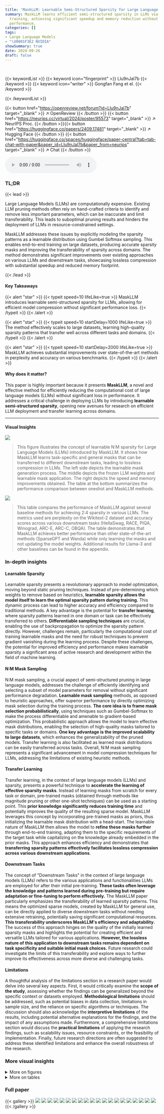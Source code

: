 ```yaml
---
title: 'MaskLLM: Learnable Semi-Structured Sparsity for Large Language Models'
summary: MaskLLM learns efficient semi-structured sparsity in LLMs via end-to-end
  training, achieving significant speedup and memory reduction without sacrificing
  performance.
categories: []
tags:
- Large Language Models
- "\U0001F3E2 NVIDIA"
showSummary: true
date: 2024-09-26
draft: false
---
```


<br>

{{< keywordList >}}
{{< keyword icon="fingerprint" >}} Llu9nJal7b {{< /keyword >}}
{{< keyword icon="writer" >}} Gongfan Fang et el. {{< /keyword >}}
 
{{< /keywordList >}}

{{< button href="https://openreview.net/forum?id=Llu9nJal7b" target="_blank" >}}
↗ OpenReview
{{< /button >}}
{{< button href="https://neurips.cc/virtual/2024/poster/95573" target="_blank" >}}
↗ NeurIPS Proc.
{{< /button >}}{{< button href="https://huggingface.co/papers/2409.17481" target="_blank" >}}
↗ Hugging Face
{{< /button >}}
{{< button href="https://huggingface.co/spaces/huggingface/paper-central?tab=tab-chat-with-paper&paper_id=Llu9nJal7b&paper_from=neurips" target="_blank" >}}
↗ Chat
{{< /button >}}



<audio controls>
    <source src="https://ai-paper-reviewer.com/Llu9nJal7b/podcast.wav" type="audio/wav">
    Your browser does not support the audio element.
</audio>


### TL;DR


{{< lead >}}

Large Language Models (LLMs) are computationally expensive.  Existing LLM pruning methods often rely on hand-crafted criteria to identify and remove less important parameters, which can be inaccurate and limit transferability.  This leads to suboptimal pruning results and hinders the deployment of LLMs in resource-constrained settings.

MaskLLM addresses these issues by explicitly modeling the sparsity patterns as a learnable distribution using Gumbel Softmax sampling.  This enables end-to-end training on large datasets, producing accurate sparsity masks and improving the transferability of sparsity across domains.  The method demonstrates significant improvements over existing approaches on various LLMs and downstream tasks, showcasing lossless compression with substantial speedup and reduced memory footprint.

{{< /lead >}}


#### Key Takeaways

{{< alert "star" >}}
{{< typeit speed=10 lifeLike=true >}} MaskLLM introduces learnable semi-structured sparsity for LLMs, allowing for efficient model compression without significant performance loss. {{< /typeit >}}
{{< /alert >}}

{{< alert "star" >}}
{{< typeit speed=10 startDelay=1000 lifeLike=true >}} The method effectively scales to large datasets, learning high-quality sparsity patterns that transfer well across different tasks and domains. {{< /typeit >}}
{{< /alert >}}

{{< alert "star" >}}
{{< typeit speed=10 startDelay=2000 lifeLike=true >}} MaskLLM achieves substantial improvements over state-of-the-art methods in perplexity and accuracy on various benchmarks. {{< /typeit >}}
{{< /alert >}}

#### Why does it matter?
This paper is highly important because it presents **MaskLLM**, a novel and effective method for efficiently reducing the computational cost of large language models (LLMs) without significant loss in performance.  It addresses a critical challenge in deploying LLMs by introducing **learnable semi-structured sparsity**, opening new avenues for research on efficient LLM deployment and transfer learning across domains.

------
#### Visual Insights



![](https://ai-paper-reviewer.com/Llu9nJal7b/figures_0_1.jpg)

> This figure illustrates the concept of learnable N:M sparsity for Large Language Models (LLMs) introduced by MaskLLM.  It shows how MaskLLM learns task-specific and general masks that can be transferred to different downstream tasks, leading to lossless compression in LLMs.  The left side depicts the learnable mask generation process. The middle depicts the frozen LLM weights and learnable mask application. The right depicts the speed and memory improvements obtained. The table at the bottom summarizes the performance comparison between oneshot and MaskLLM methods.





![](https://ai-paper-reviewer.com/Llu9nJal7b/tables_6_1.jpg)

> This table compares the performance of MaskLLM against several baseline methods for achieving 2:4 sparsity in various LLMs.  The metrics used are perplexity on the Wikitext-2 dataset and accuracy scores across various downstream tasks (HellaSwag, RACE, PIQA, Winograd, ARC-E, ARC-C, OBQA).  The table demonstrates that MaskLLM achieves better performance than other state-of-the-art methods (SparseGPT and Wanda) while only learning the masks and not updating the model weights.  Additional results for Llama-3 and other baselines can be found in the appendix.





### In-depth insights


#### Learnable Sparsity
Learnable sparsity presents a revolutionary approach to model optimization, moving beyond static pruning techniques.  Instead of pre-determining which weights to remove based on heuristics, **learnable sparsity allows the model itself to learn the optimal sparsity pattern during training.** This dynamic process can lead to higher accuracy and efficiency compared to traditional methods.  A key advantage is the potential for **transfer learning**, where sparsity patterns learned in one domain or task can be effectively transferred to others.  **Differentiable sampling techniques** are crucial, enabling the use of backpropagation to optimize the sparsity pattern directly.  However, challenges remain, particularly the computational cost of training learnable masks and the need for robust techniques to prevent gradient vanishing during the learning process.  Despite these challenges, the potential for improved efficiency and performance makes learnable sparsity a significant area of active research and development within the field of machine learning.

#### N:M Mask Sampling
N:M mask sampling, a crucial aspect of semi-structured pruning in large language models, addresses the challenge of efficiently identifying and selecting a subset of model parameters for removal without significant performance degradation.  **Learnable mask sampling** methods, as opposed to heuristic approaches, offer superior performance by directly optimizing mask selection during the training process. **The core idea is to frame mask selection probabilistically**, using techniques such as Gumbel-Softmax to make the process differentiable and amenable to gradient-based optimization. This probabilistic approach allows the model to learn effective mask distributions, enabling the selection of high-quality masks tailored to specific tasks or domains.  **One key advantage is the improved scalability to large datasets**, which enhances the generalizability of the pruned models. Transfer learning is also facilitated as learned mask distributions can be easily transferred across tasks. Overall, N:M mask sampling represents a significant advancement in model compression techniques for LLMs, addressing the limitations of existing heuristic methods.

#### Transfer Learning
Transfer learning, in the context of large language models (LLMs) and sparsity, presents a powerful technique to **accelerate the learning of effective sparsity masks**.  Instead of learning masks from scratch for every task or domain, pre-trained masks (obtained through methods like magnitude pruning or other one-shot techniques) can be used as a starting point.  This **prior knowledge significantly reduces training time** and potentially improves the quality of the resulting sparse model.  MaskLLM leverages this concept by incorporating pre-trained masks as priors, thus initializing the learnable mask distribution with a head-start. The learnable nature of MaskLLM then allows the model to **refine these masks further** through end-to-end training, adapting them to the specific requirements of the target task while capitalizing on the knowledge already embedded in the prior masks. This approach enhances efficiency and demonstrates that **transferring sparsity patterns effectively facilitates lossless compression across various downstream applications**.

#### Downstream Tasks
The concept of "Downstream Tasks" in the context of large language models (LLMs) refers to the various applications and functionalities LLMs are employed for after their initial pre-training.  **These tasks often leverage the knowledge and patterns learned during pre-training but require adaptation or fine-tuning to perform effectively.**  The MaskLLM paper particularly emphasizes the transferability of learned sparsity patterns.  This means the optimized sparse models, created by MaskLLM for general use, can be directly applied to diverse downstream tasks without needing extensive retraining, potentially saving significant computational resources.  **This transferability underscores MaskLLM's efficiency and adaptability.**  The success of this approach hinges on the quality of the initially learned sparsity masks and highlights the potential for creating efficient and versatile LLMs tailored for various applications. **However, the lossless nature of this application to downstream tasks remains dependent on task specificity and suitable initial mask choices.**  Future research could investigate the limits of this transferability and explore ways to further improve its effectiveness across more diverse and challenging tasks.

#### Limitations
A thoughtful analysis of the limitations section in a research paper would delve into several key aspects.  First, it would critically examine the **scope of the study**, assessing whether the findings can be generalized beyond the specific context or datasets employed.  **Methodological limitations** should be addressed, such as potential biases in data collection, limitations in sample size, and the reliance on specific algorithms or techniques.  The discussion should also acknowledge the **interpretive limitations** of the results, including potential alternative explanations for the findings, and the impact of any assumptions made.  Furthermore, a comprehensive limitations section would discuss the **practical limitations** of applying the research findings, such as scalability issues, resource constraints, or the feasibility of implementation. Finally, future research directions are often suggested to address these identified limitations and enhance the overall robustness of the research.


### More visual insights

<details>
<summary>More on figures
</summary>


![](https://ai-paper-reviewer.com/Llu9nJal7b/figures_3_1.jpg)

> The figure illustrates the MaskLLM framework.  The left side shows the end-to-end training process where a differentiable mask is learned from a mask distribution.  The right side shows how this learned mask can be transferred to different downstream tasks (e.g., French and HTML processing), resulting in lossless compression.


![](https://ai-paper-reviewer.com/Llu9nJal7b/figures_4_1.jpg)

> This figure illustrates the process of sampling a mask from a learnable distribution using Gumbel Softmax.  It shows how learnable logits are transformed into a probability distribution over candidate masks.  Gumbel noise is added for differentiable sampling, resulting in a soft mask for training.  A hard mask is then derived for inference by selecting the mask with the highest probability. The entire process, from logits to final mask, is differentiable, enabling end-to-end training.


![](https://ai-paper-reviewer.com/Llu9nJal7b/figures_6_1.jpg)

> This figure shows the relationship between the number of consumed samples during training and the resulting perplexity (PPL) on the Wikitext-2 benchmark for the LLaMA-2 7B model using two methods: SparseGPT and MaskLLM.  The x-axis represents the number of unique samples used for training, while the y-axis represents the PPL achieved.  The plot demonstrates that MaskLLM outperforms SparseGPT, especially when a larger number of samples are used. Notably, MaskLLM only requires 128 samples to surpass SparseGPT's performance.


![](https://ai-paper-reviewer.com/Llu9nJal7b/figures_7_1.jpg)

> This figure shows two graphs that illustrate the effect of the scaling factor (κ) on the convergence of the mask sampling process. The first graph shows the L1 distance between sampled masks in consecutive training steps, while the second graph shows the maximum probability of the mask distribution. The results indicate that an appropriately chosen scaling factor is crucial for balancing exploration and exploitation during the mask learning process, ensuring efficient convergence without sacrificing diversity.


![](https://ai-paper-reviewer.com/Llu9nJal7b/figures_7_2.jpg)

> This figure shows two graphs, (a) and (b), that illustrate the impact of the scaling factor (κ) on the learning process of MaskLLM. Graph (a) plots the L1 distance between consecutively sampled masks against the number of training steps. It demonstrates that a small κ leads to high randomness and slow convergence, while a large κ suppresses exploration, resulting in no change in masks. Graph (b) displays the maximum probability of mask distribution over training steps, also showing the impact of κ on convergence speed.  The figure highlights the importance of selecting an appropriate κ value to balance exploration and convergence in MaskLLM's learning process.


![](https://ai-paper-reviewer.com/Llu9nJal7b/figures_12_1.jpg)

> This figure illustrates the MaskLLM approach for achieving learnable N:M sparsity in LLMs.  It shows how learnable masks are generated and transferred to downstream tasks, resulting in improved speed and memory efficiency. The diagram depicts the process of using a general mask to achieve lossless compression for different downstream tasks (e.g., French, HTML), demonstrating the transferability and efficiency gains of the MaskLLM method compared to existing approaches. 


![](https://ai-paper-reviewer.com/Llu9nJal7b/figures_14_1.jpg)

> This figure shows the relative L1 norm of pruned weights compared to the magnitude pruning baseline. The subfigures (a) and (b) present the results for GPT-3 2B and LLaMA-2 7B, respectively.  The plots compare the L1 norm of weights after different pruning methods: magnitude pruning, learned mask (MaskLLM), Hessian-based pruning, and regularized learned masks with different regularization strengths (1e-4 and 1e-5).  The learned mask with a magnitude prior is also included for comparison. The results illustrate that the learned mask method often achieves a lower L1 norm than magnitude pruning, and that weight regularization helps maintain larger magnitudes in the remaining weights.


![](https://ai-paper-reviewer.com/Llu9nJal7b/figures_14_2.jpg)

> This figure shows the relationship between the number of training samples used and the resulting perplexity (PPL) on the Wikitext benchmark for the pruned LLaMA-2 7B model.  It compares the performance of MaskLLM to SparseGPT. The results demonstrate that MaskLLM is more data-efficient, achieving good performance with fewer samples than SparseGPT. While SparseGPT shows improvement with more samples, the gains diminish beyond a certain point. MaskLLM, on the other hand, continues to improve its performance even with a larger number of samples.


![](https://ai-paper-reviewer.com/Llu9nJal7b/figures_15_1.jpg)

> This figure illustrates the concept of learnable N:M sparsity in Large Language Models (LLMs).  It shows how MaskLLM learns customized sparsity masks for different tasks (e.g., French, HTML).  The general mask, learned from a large dataset, can be transferred to new tasks, enabling efficient sparsity transfer learning. The figure also highlights the speed and memory improvements achieved by using MaskLLM for lossless compression.


</details>




<details>
<summary>More on tables
</summary>


![](https://ai-paper-reviewer.com/Llu9nJal7b/tables_7_1.jpg)
> This table demonstrates the effectiveness of transfer learning when using pre-computed masks as priors for initializing the learnable masks in MaskLLM.  It shows the Wikitext-2 Perplexity (PPL) for several large language models (LLMs) using different prior masks (Magnitude, SparseGPT, Wanda) and without a prior. The PPL values for the learned masks illustrate how initializing with a prior can improve the model's performance and how the end-to-end training refines these initial masks.

![](https://ai-paper-reviewer.com/Llu9nJal7b/tables_7_2.jpg)
> This table shows the impact of sparse weight regularization on the performance of the MaskLLM model across three different scenarios: mask-only evaluation, sub-domain evaluation, and fine-tuning.  The 'w/o Reg.' column shows results without regularization, while the 'w/ Reg.' column presents results with the addition of a regularization term designed to maintain the magnitude of the remaining weights after pruning. The results demonstrate that regularization is beneficial to improving downstream task performance.

![](https://ai-paper-reviewer.com/Llu9nJal7b/tables_8_1.jpg)
> This table presents the results of applying MaskLLM to various downstream tasks with frozen weights.  It shows the average task perplexity (PPL) achieved by different methods, including MaskLLM, on several downstream domains (e.g., C#, HTML, Pascal, Story, French, Japanese, Chinese, Open Web, CUDA, VHDL, Javascript, BigScience, Reddit-Plus, Book, Arxiv, MedAbs). The results demonstrate MaskLLM's ability to learn domain-specific masks and achieve high-quality results even without updating the base model's weights.

![](https://ai-paper-reviewer.com/Llu9nJal7b/tables_8_2.jpg)
> This table presents the average task perplexity (PPL) for different mask types when applied to downstream tasks using a 2B parameter language model.  It compares the performance of a dense model (no pruning) to three different approaches for learning sparsity masks: using a general mask learned on a large dataset, learning a separate (scratch) mask for each task, and transferring a pre-learned general mask to each downstream task.  The results show that transferring a pre-trained general mask yields comparable performance to the dense model, highlighting the effectiveness of the transfer learning approach implemented in MaskLLM.

![](https://ai-paper-reviewer.com/Llu9nJal7b/tables_8_3.jpg)
> This table compares the storage requirements and inference speed of fine-tuning versus using learned 2:4 sparsity masks for downstream tasks using the Llama-2 7B model.  Fine-tuning requires 16 bits per parameter and maintains 100% of the model size, resulting in 1.0x speed. In contrast, using learned 2:4 sparsity masks reduces storage to only 0.65 bits per parameter (a 25x reduction) and uses only 73% of the model size in memory. This results in a 1.4x speed improvement.

![](https://ai-paper-reviewer.com/Llu9nJal7b/tables_12_1.jpg)
> This table lists the training details and hyperparameters used for training the MaskLLM model on various large language models.  It shows the optimizer used (AdamW), the number of training steps, the initialization of logits (drawn from a normal distribution), the scaling factor and range for the Gumbel softmax, the temperature range, and the prior strength and sparse regularization used. The parameters were tuned to achieve optimal results for learning high-quality sparsity masks.

![](https://ai-paper-reviewer.com/Llu9nJal7b/tables_13_1.jpg)
> This table compares the performance of MaskLLM against several other methods for achieving 2:4 sparsity in several large language models.  The evaluation metrics are perplexity and accuracy on the Wikitext-2 dataset.  It highlights MaskLLM's ability to achieve lower perplexity than other methods while only learning masks and keeping model weights frozen.

![](https://ai-paper-reviewer.com/Llu9nJal7b/tables_13_2.jpg)
> This table shows the results of applying different sparsity methods (Magnitude Pruning, SparseGPT, Wanda, and MaskLLM) to the LLaMA-3 8B model with 2:4 sparsity.  The Wikitext-2 Perplexity (PPL) is used as a metric to evaluate the performance of the pruned models. The sequence length was 4096 for all experiments. Notably, the MaskLLM method used the SparseGPT mask as a prior. The experiments were conducted using the C4 dataset for both calibration and mask learning.

![](https://ai-paper-reviewer.com/Llu9nJal7b/tables_13_3.jpg)
> This table presents the results of evaluating different 2:4 sparsity methods on the Llama-2 7B and 13B, Nemotron-4 15B, and GPT-3 843M and 2B language models.  The Wikitext-2 perplexity (PPL) and accuracy on several downstream tasks (HellaSwag, RACE, PIQA, Winogrande, ARC-E, ARC-C, OBQA) are reported for each method.  The table compares the performance of MaskLLM against baselines like Magnitude Pruning, SparseGPT, and Wanda, highlighting MaskLLM's improved performance with frozen weights.  Additional results for Llama-3 and other state-of-the-art methods are referenced in the appendix.

![](https://ai-paper-reviewer.com/Llu9nJal7b/tables_14_1.jpg)
> This table shows the impact of different levels of sparse weight regularization on the average gradient norm during the first 500 training steps of the GPT-3 2B model.  The results indicate that a regularization strength of 1e-5 provides a good balance between gradient stability and avoiding overly restrictive constraints on the search space during mask learning.

![](https://ai-paper-reviewer.com/Llu9nJal7b/tables_14_2.jpg)
> This table compares the proposed MaskLLM method with other state-of-the-art (SOTA) 2:4 pruning methods on the LLaMA-2 13B model.  It shows the Wikitext-2 perplexity achieved by each method, indicating the performance of each pruning technique. The table also notes whether each method involves weight updates during the pruning process.  MaskLLM demonstrates superior performance, even in comparison to methods that employ weight updates. The results highlight MaskLLM's effectiveness in achieving high-quality, sparse models.

![](https://ai-paper-reviewer.com/Llu9nJal7b/tables_15_1.jpg)
> This table presents the benchmark results of LLaMA-2 7B and 13B models with 2:4 sparsity on an A6000 GPU using the TensorRT-LLM framework.  It shows the throughput (tokens processed per second) for various input and output sequence lengths, comparing the dense model's performance to that of the sparse model. The speedup factor is also calculated, demonstrating the performance improvement gained through sparsity.

![](https://ai-paper-reviewer.com/Llu9nJal7b/tables_16_1.jpg)
> This table presents the results of applying MaskLLM and several baseline methods for pruning a Vision Transformer (ViT-B/16) model.  The top-1 accuracy on the ImageNet-1K dataset is reported for various sparsity patterns (dense, 2:4) and with or without weight updates during pruning.  It demonstrates MaskLLM's ability to achieve high accuracy with sparsity, even surpassing methods that utilize weight updates.

</details>




### Full paper

{{< gallery >}}
<img src="https://ai-paper-reviewer.com/Llu9nJal7b/1.png" class="grid-w50 md:grid-w33 xl:grid-w25" />
<img src="https://ai-paper-reviewer.com/Llu9nJal7b/2.png" class="grid-w50 md:grid-w33 xl:grid-w25" />
<img src="https://ai-paper-reviewer.com/Llu9nJal7b/3.png" class="grid-w50 md:grid-w33 xl:grid-w25" />
<img src="https://ai-paper-reviewer.com/Llu9nJal7b/4.png" class="grid-w50 md:grid-w33 xl:grid-w25" />
<img src="https://ai-paper-reviewer.com/Llu9nJal7b/5.png" class="grid-w50 md:grid-w33 xl:grid-w25" />
<img src="https://ai-paper-reviewer.com/Llu9nJal7b/6.png" class="grid-w50 md:grid-w33 xl:grid-w25" />
<img src="https://ai-paper-reviewer.com/Llu9nJal7b/7.png" class="grid-w50 md:grid-w33 xl:grid-w25" />
<img src="https://ai-paper-reviewer.com/Llu9nJal7b/8.png" class="grid-w50 md:grid-w33 xl:grid-w25" />
<img src="https://ai-paper-reviewer.com/Llu9nJal7b/9.png" class="grid-w50 md:grid-w33 xl:grid-w25" />
<img src="https://ai-paper-reviewer.com/Llu9nJal7b/10.png" class="grid-w50 md:grid-w33 xl:grid-w25" />
<img src="https://ai-paper-reviewer.com/Llu9nJal7b/11.png" class="grid-w50 md:grid-w33 xl:grid-w25" />
<img src="https://ai-paper-reviewer.com/Llu9nJal7b/12.png" class="grid-w50 md:grid-w33 xl:grid-w25" />
<img src="https://ai-paper-reviewer.com/Llu9nJal7b/13.png" class="grid-w50 md:grid-w33 xl:grid-w25" />
<img src="https://ai-paper-reviewer.com/Llu9nJal7b/14.png" class="grid-w50 md:grid-w33 xl:grid-w25" />
<img src="https://ai-paper-reviewer.com/Llu9nJal7b/15.png" class="grid-w50 md:grid-w33 xl:grid-w25" />
<img src="https://ai-paper-reviewer.com/Llu9nJal7b/16.png" class="grid-w50 md:grid-w33 xl:grid-w25" />
<img src="https://ai-paper-reviewer.com/Llu9nJal7b/17.png" class="grid-w50 md:grid-w33 xl:grid-w25" />
<img src="https://ai-paper-reviewer.com/Llu9nJal7b/18.png" class="grid-w50 md:grid-w33 xl:grid-w25" />
<img src="https://ai-paper-reviewer.com/Llu9nJal7b/19.png" class="grid-w50 md:grid-w33 xl:grid-w25" />
<img src="https://ai-paper-reviewer.com/Llu9nJal7b/20.png" class="grid-w50 md:grid-w33 xl:grid-w25" />
{{< /gallery >}}